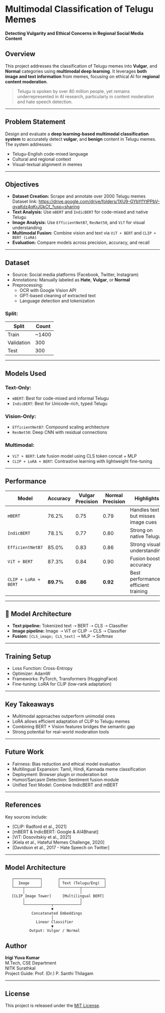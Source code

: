 # Multimodal Classification of Telugu Memes  

**Detecting Vulgarity and Ethical Concerns in Regional Social Media Content**  

## Overview

This project addresses the classification of Telugu memes into **Vulgar**, and **Normal** categories using **multimodal deep learning**. It leverages **both image and text information** from memes, focusing on ethical AI for **regional content moderation**.

> Telugu is spoken by over 80 million people, yet remains underrepresented in AI research, particularly in content moderation and hate speech detection.

---

## Problem Statement

Design and evaluate a **deep learning-based multimodal classification system** to accurately detect **vulgar**, and **benign** content in Telugu memes. The system addresses:

- Telugu-English code-mixed language
- Cultural and regional context
- Visual-textual alignment in memes

---

## Objectives

- **Dataset Creation:** Scrape and annotate over 2000 Telugu memes  
Dataset link: https://drive.google.com/drive/folders/1XU9-GYbYfYtPPbV-qyaKdz4qKrJGkCf_?usp=sharing
- **Text Analysis:** Use `mBERT` and `IndicBERT` for code-mixed and native Telugu
- **Image Analysis:** Use `EfficientNetB7`, `ResNet50`, and `ViT` for visual understanding
- **Multimodal Fusion:** Combine vision and text via `ViT + BERT` and `CLIP + BERT (LoRA)`
- **Evaluation:** Compare models across precision, accuracy, and recall

---

## Dataset

- Source: Social media platforms (Facebook, Twitter, Instagram)
- Annotations: Manually labeled as **Hate**, **Vulgar**, or **Normal**
- Preprocessing:
  - OCR with Google Vision API
  - GPT-based cleaning of extracted text
  - Language detection and tokenization

### Split:

| Split      | Count |
| ---------- | ----- |
| Train      | ~1400 |
| Validation | 300   |
| Test       | 300   |

---

## Models Used

### Text-Only:

- `mBERT`: Best for code-mixed and informal Telugu
- `IndicBERT`: Best for Unicode-rich, typed Telugu

### Vision-Only:

- `EfficientNetB7`: Compound scaling architecture
- `ResNet50`: Deep CNN with residual connections

### Multimodal:

- `ViT + BERT`: Late fusion model using CLS token concat + MLP
- `CLIP + LoRA + BERT`: Contrastive learning with lightweight fine-tuning

---

## Performance

| Model                | Accuracy  | Vulgar Precision | Normal Precision | Highlights                           |
| -------------------- | --------- | ---------------- | ---------------- | ------------------------------------ |
| `mBERT`              | 76.2%     | 0.75             | 0.79             | Handles text but misses image cues   |
| `IndicBERT`          | 78.1%     | 0.77             | 0.80             | Strong on native Telugu              |
| `EfficientNetB7`     | 85.0%     | 0.83             | 0.86             | Strong visual understanding          |
| `ViT + BERT`         | 87.3%     | 0.84             | 0.90             | Fusion boosts accuracy               |
| `CLIP + LoRA + BERT` | **89.7%** | **0.86**         | **0.92**         | Best performance, efficient training |

---

## 🔬 Model Architecture

- **Text pipeline:** Tokenized text ➝ BERT ➝ CLS ➝ Classifier  
- **Image pipeline:** Image ➝ ViT or CLIP ➝ CLS ➝ Classifier  
- **Fusion:** `[CLS_image; CLS_text]` ➝ MLP ➝ Softmax

---

## Training Setup

- Loss Function: Cross-Entropy
- Optimizer: AdamW
- Frameworks: PyTorch, Transformers (HuggingFace)
- Fine-tuning: LoRA for CLIP (low-rank adaptation)

---

## Key Takeaways

- Multimodal approaches outperform unimodal ones
- LoRA allows efficient adaptation of CLIP to Telugu memes
- Combining BERT + Vision features bridges the semantic gap
- Strong potential for real-world moderation tools

---

## Future Work

- Fairness: Bias reduction and ethical model evaluation
- Multilingual Expansion: Tamil, Hindi, Kannada meme classification
- Deployment: Browser plugin or moderation bot
- Humor/Sarcasm Detection: Sentiment fusion module
- Unified Text Model: Combine IndicBERT and mBERT

---

## References

Key sources include:

- [CLIP: Radford et al., 2021]
- [mBERT & IndicBERT: Google & AI4Bharat]
- [ViT: Dosovitskiy et al., 2021]
- [Kiela et al., Hateful Memes Challenge, 2020]
- [Davidson et al., 2017 - Hate Speech on Twitter]

---

## Model Architecture

```text
   ┌────────────┐       ┌────────────────────┐
   │  Image     │       │ Text (Telugu/Eng)  │
   └────┬───────┘       └─────────┬──────────┘
        │                         │
   [CLIP Image Tower]     [Multilingual BERT]
        │                         │
        └────────────┬────────────┘
                     ▼
            Concatenated Embeddings
                     │
              Linear Classifier
                     ▼
           Output: Vulgar / Normal
```

## Author

**Irigi Yuva Kumar**  
M.Tech, CSE Department  
NITK Surathkal  
Project Guide: Prof. (Dr.) P. Santhi Thilagam  

---

## License

This project is released under the [MIT License](LICENSE).
